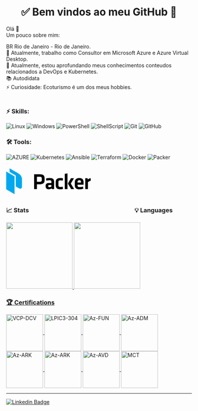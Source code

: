 <h1 align="center"> 
	✅ Bem vindos ao meu GitHub 🚀
</h1>

Olá 👋<br>
Um pouco sobre mim:

BR  Rio de Janeiro - Rio de Janeiro.<br>
🔭 Atualmente, trabalho como Consultor em Microsoft Azure e Azure Virtual Desktop.<br>
🌱 Atualmente, estou aprofundando meus conhecimentos conteudos relacionados a DevOps e Kubernetes.<br>
📚 Autodidata<br>
⚡ Curiosidade: Ecoturismo é um dos meus hobbies.<br>
<br>

### ⚡ Skills:
![Linux](https://img.shields.io/badge/-Linux-FCC624?&logo=linux&logoColor=000000) ![Windows](https://img.shields.io/badge/-Windows-204E87?&logo=windows&logoColor=3C93FF) ![PowerShell](https://img.shields.io/badge/-PowerShell-blue?&logo=powershell&logoColor=FFFFFF) ![ShellScript](https://img.shields.io/badge/-ShellScript-4EAA25?&logo=gnu%20bash&logoColor=FFFFFF) ![Git](https://img.shields.io/badge/-Git-F05032?&logo=git&logoColor=FFFFFF) ![GitHub](https://img.shields.io/badge/-GitHub-181717?&logo=GitHub&logoColor=FFFFFF)

### 🛠 Tools:
![AZURE](https://img.shields.io/badge/-Microsoft%20Azure-2C6CFB?logo=MicrosoftAzure&logoColor=white) ![Kubernetes](https://img.shields.io/badge/-Kubernetes-326CE5?&logo=kubernetes&logoColor=FFFFFF) ![Ansible](https://img.shields.io/badge/-Ansible-EE0000?&logo=ansible&logoColor=FFFFFF) ![Terraform](https://img.shields.io/badge/-Terraform-623CE4?&logo=terraform&logoColor=FFFFF) ![Docker](https://img.shields.io/badge/-Docker-2496ED?&logo=docker&logoColor=FFFFFF) ![Packer](https://img.shields.io/badge/-Packer-FFAE1A?&logo=packer&logoColor=FFFFFF) 

<svg width="230" height="88" viewBox="0 0 230 88" fill="none" xmlns="http://www.w3.org/2000/svg"><path d="M75.84 23.69h15.73c9.31 0 12.76 3.81 12.76 10.89v5.5c0 7-3.75 10.83-13.13 10.83h-7.74V64h-7.62V23.69zm15.3 6.72h-7.68V44.2h7.68c4.3 0 5.57-1.58 5.57-4.9v-4.11c0-3.33-1.41-4.78-5.57-4.78zM130.09 64h-6l-.54-2a16.153 16.153 0 01-8.77 2.6c-5.39 0-7.68-3.69-7.68-8.77 0-6 2.6-8.29 8.58-8.29h7.08v-3.1c0-3.27-.91-4.42-5.62-4.42a41.477 41.477 0 00-8.17.91l-.91-5.62a38.372 38.372 0 0110.1-1.39c9.26 0 12 3.26 12 10.64L130.09 64zm-7.38-11.12h-5.41c-2.42 0-3.09.66-3.09 2.9 0 2 .67 3 3 3a11.571 11.571 0 005.56-1.51l-.06-4.39zm11.79.39v-8c0-7.93 3.45-11.31 12.7-11.31 2.437.003 4.862.353 7.2 1.04l-.91 6c-2-.492-4.05-.754-6.11-.78-4.23 0-5.5 1.27-5.5 4.9v8.16c0 3.63 1.27 4.9 5.5 4.9a24.58 24.58 0 006.11-.79l.91 6a24.117 24.117 0 01-7.2 1.09c-9.25.1-12.7-3.29-12.7-11.21zM159.061 64V22.49l7.37-1V64h-7.37zm25-29.45l-8.61 14.55 9 14.87h-8.11l-8.88-14.87 8.41-14.58 8.19.03zm15.389 23.98a30.714 30.714 0 009-1.39l1.15 5.56a31.558 31.558 0 01-10.82 1.88c-9.26 0-12.46-4.3-12.46-11.37v-7.8c0-6.23 2.78-11.49 12.22-11.49 9.44 0 11.55 5.5 11.55 11.85v6.29h-16.38v1.51c0 3.57 1.27 4.96 5.74 4.96zm-5.74-12.4h9.37v-1.45c0-2.78-.84-4.72-4.47-4.72s-4.9 1.94-4.9 4.72v1.45zm36.101-5.44a58.126 58.126 0 00-7.8 4.29V64h-7.38V34.52h6.23l.48 3.27a32.936 32.936 0 017.75-3.87l.72 6.77z" fill="#000"></path><path fill-rule="evenodd" clip-rule="evenodd" d="M0 16.27l22.69 13.11v48.34L0 64.61V16.27z" fill="#02A8EF"></path><path d="M33.92 21.92L9.3 7.72v9.86l16.77 9.68v29.6l7.89 4.53c4.89 2.82 8.88 1.13 8.88-3.75V35.92c-.04-4.92-4.03-11.18-8.92-14z" fill="#02A8EF"></path></svg>

### 📈 Stats  &nbsp;&nbsp;&nbsp;&nbsp;&nbsp;&nbsp;&nbsp;&nbsp;&nbsp;&nbsp;&nbsp;&nbsp;&nbsp;&nbsp;&nbsp;&nbsp;&nbsp;&nbsp;&nbsp;&nbsp;&nbsp;&nbsp;&nbsp;&nbsp;&nbsp;&nbsp;&nbsp;&nbsp;&nbsp;&nbsp;&nbsp;&nbsp;&nbsp;&nbsp;&nbsp;&nbsp;&nbsp;&nbsp;&nbsp;&nbsp;&nbsp;&nbsp;&nbsp;&nbsp;&nbsp;&nbsp;&nbsp;&nbsp;&nbsp;&nbsp;&nbsp;&nbsp;&nbsp;&nbsp;&nbsp;&nbsp;&nbsp;&nbsp;&nbsp;&nbsp;&nbsp;&nbsp;&nbsp;&nbsp;&nbsp;&nbsp;&nbsp;&nbsp;&nbsp;&nbsp;&nbsp;&nbsp;           💡  Languages
<div>
  <a href="https://github.com/diogofrj">
  <img height="180em" src="https://github-readme-stats.vercel.app/api?username=diogofrj&show_icons=true&theme=blue-green&include_all_commits=true&count_private=true"/>
  <img height="180em" src="https://github-readme-stats.vercel.app/api/top-langs/?username=diogofrj&layout=compact&langs_count=7&theme=blue-green"/>
</div>



### :trophy:  Certifications
<div style="display: inline_block">
<a href = "https://www.credly.com/badges/a6dae31d-b40d-46ba-a97a-a0f90b70c302" target="_blank">	
<img align="center" alt="VCP-DCV" height="100" width="100" src="https://images.credly.com/size/340x340/images/a5221adc-6edc-4145-a27c-8ec03466d8db/vmware_cert_VCPDCV2019.png">
</a>
<a href = "https://www.credly.com/badges/a6dae31d-b40d-46ba-a97a-a0f90b70c302" target="_blank">		
  <img align="center" alt="LPIC3-304" height="100" width="100" src="https://diogofrj.files.wordpress.com/2020/07/lpic-3_304.jpg?w=1400&h=">
	</a>
<a href = "https://www.credly.com/badges/5c37c6b3-c407-4eb6-80ab-31448ff31080" target="_blank">		
  <img align="center" alt="Az-FUN" height="100" width="100" src="https://images.credly.com/size/340x340/images/6a254dad-77e5-4e71-8049-94e5c7a15981/azure-fundamentals-600x600.png">
	</a>
<a href = "https://www.credly.com/badges/6ea4e6e0-1814-4987-bb78-5a22ad90319c" target="_blank">		
  <img align="center" alt="Az-ADM" height="100" width="100" src="https://diogofrj.files.wordpress.com/2020/07/badge-azure-administrator-associate.png">
	</a>
<a href = "https://www.credly.com/badges/4e1cde72-a9fa-4fb6-8cb5-6cf6969d54a9" target="_blank">		
  <img align="center" alt="Az-ARK" height="100" width="100" src="https://images.credly.com/size/340x340/images/1ad16b6f-2c71-4a2e-ae74-ec69c4766039/azure-security-engineer-associate600x600.png">
	</a>
<a href = "https://www.credly.com/badges/85704acd-cdd2-41a5-b0d2-112938150825" target="_blank">		
  <img align="center" alt="Az-ARK" height="100" width="100" src="https://images.credly.com/size/340x340/images/649069f9-27f1-4d2b-92bc-c674bc67bd02/azure-solutions-architect-expert-600x600.png">
	</a>
<a href = "https://www.credly.com/badges/fb3a3615-795f-4089-8354-f87a026875f8" target="_blank">		
  <img align="center" alt="Az-AVD" height="100" width="100" src="https://images.credly.com/size/340x340/images/ea009208-e2d6-432e-bbf6-d34d28b0835f/azure-virtual-desktop-specialty-600x600.png">
	</a>
<a href = "https://www.credly.com/badges/575aa651-5b23-4019-b777-85ce8d1ca9c6" target="_blank">		
  <img align="center" alt="MCT" height="100" width="100" src="https://images.credly.com/size/340x340/images/c325c7c0-5fa6-4e59-be29-cd13c9417549/MCT-Microsoft_Certified_Trainer.png">
	</a>
</div>



<hr>

[![Linkedin Badge](https://img.shields.io/badge/-LinkedIn-blue?style=flat-square&logo=Linkedin&logoColor=white&link=https://www.linkedin.com/in/diogofernandesrj/)](https://www.linkedin.com/in/diogofernandesrj/)
